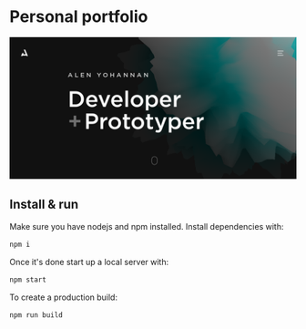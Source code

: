# Personal portfolio

[![Live on](/public/social-image.png)](https://alenyohannan.xyz)

## Install & run

Make sure you have nodejs and npm installed. Install dependencies with:

```bash
npm i 
```

Once it's done start up a local server with:

```bash
npm start
```

To create a production build:

```bash
npm run build
```
